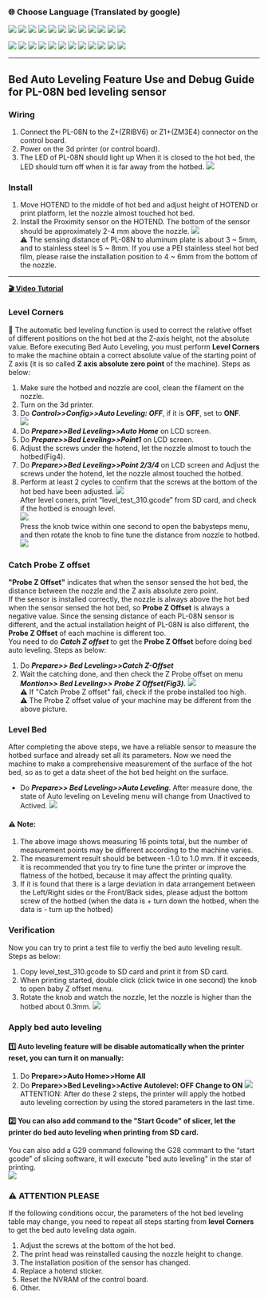 ### :globe_with_meridians: Choose Language (Translated by google)
[![](../../lanpic/ES.png)](https://github-com.translate.goog/ZONESTAR3D/Upgrade-kit-guide/tree/main/Bed_Leveling_Sensor/PL-08N/ABL_LCDDWIN.md?_x_tr_sl=en&_x_tr_tl=es)
[![](../../lanpic/PT.png)](https://github-com.translate.goog/ZONESTAR3D/Upgrade-kit-guide/tree/main/Bed_Leveling_Sensor/PL-08N/ABL_LCDDWIN.md?_x_tr_sl=en&_x_tr_tl=pt)
[![](../../lanpic/FR.png)](https://github-com.translate.goog/ZONESTAR3D/Upgrade-kit-guide/tree/main/Bed_Leveling_Sensor/PL-08N/ABL_LCDDWIN.md?_x_tr_sl=en&_x_tr_tl=fr)
[![](../../lanpic/DE.png)](https://github-com.translate.goog/ZONESTAR3D/Upgrade-kit-guide/tree/main/Bed_Leveling_Sensor/PL-08N/ABL_LCDDWIN.md?_x_tr_sl=en&_x_tr_tl=de)
[![](../../lanpic/IT.png)](https://github-com.translate.goog/ZONESTAR3D/Upgrade-kit-guide/tree/main/Bed_Leveling_Sensor/PL-08N/ABL_LCDDWIN.md?_x_tr_sl=en&_x_tr_tl=it)
[![](../../lanpic/SW.png)](https://github-com.translate.goog/ZONESTAR3D/Upgrade-kit-guide/tree/main/Bed_Leveling_Sensor/PL-08N/ABL_LCDDWIN.md?_x_tr_sl=en&_x_tr_tl=sv)
[![](../../lanpic/PL.png)](https://github-com.translate.goog/ZONESTAR3D/Upgrade-kit-guide/tree/main/Bed_Leveling_Sensor/PL-08N/ABL_LCDDWIN.md?_x_tr_sl=en&_x_tr_tl=pl)
[![](../../lanpic/DK.png)](https://github-com.translate.goog/ZONESTAR3D/Upgrade-kit-guide/tree/main/Bed_Leveling_Sensor/PL-08N/ABL_LCDDWIN.md?_x_tr_sl=en&_x_tr_tl=da)
[![](../../lanpic/CZ.png)](https://github-com.translate.goog/ZONESTAR3D/Upgrade-kit-guide/tree/main/Bed_Leveling_Sensor/PL-08N/ABL_LCDDWIN.md?_x_tr_sl=en&_x_tr_tl=cs)
[![](../../lanpic/HR.png)](https://github-com.translate.goog/ZONESTAR3D/Upgrade-kit-guide/tree/main/Bed_Leveling_Sensor/PL-08N/ABL_LCDDWIN.md?_x_tr_sl=en&_x_tr_tl=hr)
[![](../../lanpic/RO.png)](https://github-com.translate.goog/ZONESTAR3D/Upgrade-kit-guide/tree/main/Bed_Leveling_Sensor/PL-08N/ABL_LCDDWIN.md?_x_tr_sl=en&_x_tr_tl=ro)
[![](../../lanpic/SK.png)](https://github-com.translate.goog/ZONESTAR3D/Upgrade-kit-guide/tree/main/Bed_Leveling_Sensor/PL-08N/ABL_LCDDWIN.md?_x_tr_sl=en&_x_tr_tl=sk)

[![](../../lanpic/RU.png)](https://github-com.translate.goog/ZONESTAR3D/Upgrade-kit-guide/tree/main/Bed_Leveling_Sensor/PL-08N/ABL_LCDDWIN.md?_x_tr_sl=en&_x_tr_tl=ru)
[![](../../lanpic/JP.png)](https://github-com.translate.goog/ZONESTAR3D/Upgrade-kit-guide/tree/main/Bed_Leveling_Sensor/PL-08N/ABL_LCDDWIN.md?_x_tr_sl=en&_x_tr_tl=ja)
[![](../../lanpic/KR.png)](https://github-com.translate.goog/ZONESTAR3D/Upgrade-kit-guide/tree/main/Bed_Leveling_Sensor/PL-08N/ABL_LCDDWIN.md?_x_tr_sl=en&_x_tr_tl=ko)
[![](../../lanpic/ID.png)](https://github-com.translate.goog/ZONESTAR3D/Upgrade-kit-guide/tree/main/Bed_Leveling_Sensor/PL-08N/ABL_LCDDWIN.md?_x_tr_sl=en&_x_tr_tl=id)
[![](../../lanpic/TH.png)](https://github-com.translate.goog/ZONESTAR3D/Upgrade-kit-guide/tree/main/Bed_Leveling_Sensor/PL-08N/ABL_LCDDWIN.md?_x_tr_sl=en&_x_tr_tl=th)
[![](../../lanpic/VN.png)](https://github-com.translate.goog/ZONESTAR3D/Upgrade-kit-guide/tree/main/Bed_Leveling_Sensor/PL-08N/ABL_LCDDWIN.md?_x_tr_sl=en&_x_tr_tl=vi)
[![](../../lanpic/IL.png)](https://github-com.translate.goog/ZONESTAR3D/Upgrade-kit-guide/tree/main/Bed_Leveling_Sensor/PL-08N/ABL_LCDDWIN.md?_x_tr_sl=en&_x_tr_tl=iw)
[![](../../lanpic/SA.png)](https://github-com.translate.goog/ZONESTAR3D/Upgrade-kit-guide/tree/main/Bed_Leveling_Sensor/PL-08N/ABL_LCDDWIN.md?_x_tr_sl=en&_x_tr_tl=ar)
[![](../../lanpic/TR.png)](https://github-com.translate.goog/ZONESTAR3D/Upgrade-kit-guide/tree/main/Bed_Leveling_Sensor/PL-08N/ABL_LCDDWIN.md?_x_tr_sl=en&_x_tr_tl=tr)
[![](../../lanpic/GR.png)](https://github-com.translate.goog/ZONESTAR3D/Upgrade-kit-guide/tree/main/Bed_Leveling_Sensor/PL-08N/ABL_LCDDWIN.md?_x_tr_sl=en&_x_tr_tl=el)
[![](../../lanpic/BR.png)](https://github-com.translate.goog/ZONESTAR3D/Upgrade-kit-guide/tree/main/Bed_Leveling_Sensor/PL-08N/ABL_LCDDWIN.md?_x_tr_sl=en&_x_tr_tl=pt)
[![](../../lanpic/CN.png)](https://github-com.translate.goog/ZONESTAR3D/Upgrade-kit-guide/tree/main/Bed_Leveling_Sensor/PL-08N/ABL_LCDDWIN.md?_x_tr_sl=en&_x_tr_tl=zh-CN)

-----
## Bed Auto Leveling Feature Use and Debug Guide for PL-08N bed leveling sensor
### Wiring
1. Connect the PL-08N to the Z+(ZRIBV6) or Z1+(ZM3E4) connector on the control board.   
2. Power on the 3d printer (or control board).
3. The LED of PL-08N should light up When it is closed to the hot bed, the LED should turn off when it is far away from the hotbed.
![](./wiring.jpg)

### Install
1. Move HOTEND to the middle of hot bed and adjust height of HOTEND or print platform, let the nozzle almost touched hot bed.   
2. Install the Proximity sensor on the HOTEND. The bottom of the sensor should be approximately 2-4 mm above the nozzle.
![](./install.jpg)   
:warning: The sensing distance of PL-08N to aluminum plate is about 3 ~ 5mm, and to stainless steel is 5 ~ 8mm. If you use a PEI stainless steel hot bed film, please raise the installation position to 4 ~ 6mm from the bottom of the nozzle.

----
**[:clapper: Video Tutorial](https://youtu.be/Zoyl6PybsUk)**    
### Level Corners
:loudspeaker: The automatic bed leveling function is used to correct the relative offset of different positions on the hot bed at the Z-axis height, not the absolute value. Before executing Bed Auto Leveling, you must perform **Level Corners** to make the machine obtain a correct absolute value of the starting point of Z axis (it is so called **Z axis absolute zero point** of the machine). Steps as below:    
1. Make sure the hotbed and nozzle are cool, clean the filament on the nozzle.
2. Turn on the 3d printer.
3. Do ***Control>>Config>>Auto Leveling: OFF***, if it is **OFF**, set to **ONF**.     
![](0.jpg)    
4. Do ***Prepare>>Bed Leveling>>Auto Home*** on LCD screen. 
5. Do ***Prepare>>Bed Leveling>>Point1*** on LCD screen. 
6. Adjust the screws under the hotend, let the nozzle almost to touch the hotbed(Fig4).
7. Do ***Prepare>>Bed Leveling>>Point 2/3/4*** on LCD screen and Adjust the screws under the hotend, let the nozzle almost touched the hotbed.
8. Perform at least 2 cycles to confirm that the screws at the bottom of the hot bed have been adjusted.
![](1.jpg)    
After level coners, print ”level_test_310.gcode” from SD card, and check if the hotbed is enough level.      
![](2.jpg)    
Press the knob twice within one second to open the babysteps menu, and then rotate the knob to fine tune the distance from nozzle to hotbed.    
![](3.jpg)    

### Catch Probe Z offset
**"Probe Z Offset"** indicates that when the sensor sensed the hot bed, the distance between the nozzle and the Z axis absolute zero point.      
If the sensor is installed correctly, the nozzle is always above the hot bed when the sensor sensed the hot bed, so **Probe Z Offset** is always a negative value. Since the sensing distance of each PL-08N sensor is different, and the actual installation height of PL-08N is also different, the **Probe Z Offset** of each machine is different too.     
You need to do ***Catch Z offset*** to get the **Probe Z Offset** before doing bed auto leveling. Steps as below: 
1. Do ***Prepare>> Bed Leveling>>Catch Z-Offset***
2. Wait the catching done, and then check the Z Probe offset on menu ***Montion>> Bed Leveling>> Probe Z Offset(Fig3).***
![](4.jpg)     
:warning: If "Catch Probe Z offset" fail, check if the probe installed too high.      
:warning: The Probe Z offset value of your machine may be different from the above picture.      

### Level Bed 
After completing the above steps, we have a reliable sensor to measure the hotbed surface and already set all its parameters. Now we need the machine to make a comprehensive measurement of the surface of the hot bed, so as to get a data sheet of the hot bed height on the surface.   
- Do ***Prepare>> Bed Leveling>>Auto Leveling***.
After measure done, the state of Auto leveling on Leveling menu will change from Unactived to Actived.
![](./5.jpg) 
#### :warning: Note:   
1. The above image shows measuring 16 points total, but the number of measurement points may be different according to the machine varies.
2. The measurement result should be between -1.0 to 1.0 mm. If it exceeds, it is recommended that you try to fine tune the printer or improve the flatness of the hotbed, because it may affect the printing quality.
3. If it is found that there is a large deviation in data arrangement between the Left/Right sides or the Front/Back sides, please adjust the bottom screw of the hotbed (when the data is + turn down the hotbed, when the data is - turn up the hotbed)

### Verification     
Now you can try to print a test file to verfiy the bed auto leveling result. Steps as below:   
1. Copy level_test_310.gcode to SD card and print it from SD card.
2. When printing started, double click (click twice in one second) the knob to open baby Z offset menu.
3. Rotate the knob and watch the nozzle, let the nozzle is higher than the hotbed about 0.3mm.
![](6.jpg)     

### Apply bed auto leveling
#### :one: Auto leveling feature will be disable automatically when the printer reset, you can turn it on manually:
1. Do **Prepare>>Auto Home>>Home All**
2. Do **Prepare>>Bed Leveling>>Active Autolevel: OFF Change to ON**
![](7.jpg)
ATTENTION: After do these 2 steps, the printer will apply the hotbed auto leveling correction by using the stored parameters in the last time. 
#### :two: You can also add command to the "Start Gcode" of slicer, let the printer do bed auto leveling when printing from SD card.
You can also add a G29 command following the G28 commant to the “start gcode” of slicing software, it will execute "bed auto leveling" in the star of printing.   
![](slicer.jpg)

### :warning: ATTENTION PLEASE
If the following conditions occur, the parameters of the hot bed leveling table may change, you need to repeat all steps starting from **level Corners** to get the bed auto leveling data again.     
1. Adjust the screws at the bottom of the hot bed.
2. The print head was reinstalled causing the nozzle height to change.
3. The installation position of the sensor has changed.
4. Replace a hotend sticker.
5. Reset the NVRAM of the control board.
6. Other.











